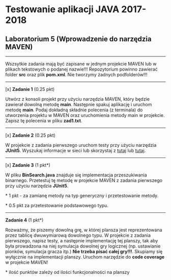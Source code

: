﻿# Testowanie aplikacji JAVA 2017-2018
## Laboratorium 5 (Wprowadzenie do narzędzia MAVEN)

----------------------

Wszsytkie zadania mają być zapisane w jednym projekcie MAVEN lub w plikach tekstowych o podanej nazwie!!!
Repozytorium powinno zawierać folder **src** oraz plik **pom.xml**. Nie tworzymy żadnych podfolderów!!!

---------------------

[x] **Zadanie 1** (0.25 pkt)

Utwórz z konsoli projekt przy użyciu narzędzia MAVEN, który będzie zawierał dowolną metodę **main**. Następnie spakuj aplikację i uruchom metodę **main**. Podaj dokładną składnie polecenia (z terminala) do utworzenia projektu w MAVEN oraz uruchomienia metody main w projekcie. Zapisz tę polecenia w pliku **zad1.txt**.

--------------------------

[x] **Zadanie 2** (0.25 pkt)

W projekcie z zadania pierwszego uruchom testy przy użyciu narzędzia **JUnit5**. Wyszukaj informacje w sieci lub skorzystaj z [tutaj](https://www.petrikainulainen.net/programming/testing/junit-5-tutorial-running-unit-tests-with-maven/) lub [tutaj](https://github.com/junit-team/junit5-samples/blob/master/junit5-maven-consumer/pom.xml).

-------------------

[x] **Zadanie 3** (1 pkt*)

W pliku **BinSearch.java** znajduje się implementacja przeszukiwania binarnego. Przetestuj tę metodę w projekcie MAVEN z zadania pierwszego przy użyciu narzędzia **JUnit5**. 

\* 1 pkt - za zamianę metody na typ generyczny i przetestowanie metody.

\* 0.5 pkt za przetestowanie podstawowego typu.

--------------------

**Zadanie 4** (1 pkt*)

Rozważmy, że piszemy dowolną grę, w której plansza jest reprezentowana przez tablicę dwuwymiarową dowolnego typu. W projekcie z zadania pierwszego, napisz testy, a następnie implementację tej planszy, tak aby była prowadzona na niej symulacja dowolnej gry logicznej (np. ustawianie pionków, symulacja gracza itp.) **Nie trzeba pisać całej gry!!!**. Skupiamy się wyłącznie na implementacji planszy. Uruchom narzędzie do **code coverage** w projekcie MAVEN!

\* ilość punktów zależy od ilości funkcjonalności na planszy  
